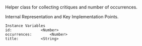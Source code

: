 Helper class for collecting critiques and number of occurrences.

Internal Representation and Key Implementation Points.

    Instance Variables
	id:				<Number>
	occurrences:		<Number>
	title:			<String>
